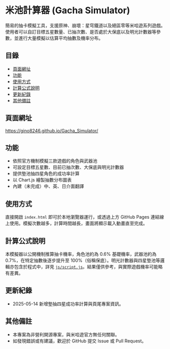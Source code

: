 # 米池計算器 (Gacha Simulator)

簡易的抽卡模擬工具，支援原神、崩壞：星穹鐵道以及絕區零等米哈遊系列遊戲。使用者可以自訂目標五星數量、已抽次數、是否處於大保底以及明光計數器等參數，並進行大量模擬以估算平均抽數及機率分布。

## 目錄
- [頁面網址](#頁面網址)
- [功能](#功能)
- [使用方式](#使用方式)
- [計算公式說明](#計算公式說明)
- [更新紀錄](#更新紀錄)
- [其他備註](#其他備註)

## 頁面網址
<https://gino8246.github.io/Gacha_Simulator/>

## 功能
- 依照官方機制模擬三款遊戲的角色與武器池
- 可設定目標五星數、目前已抽次數、大保底與明光計數器
- 提供墊池抽四星角色的成功率計算
- 以 Chart.js 繪製抽數分布圖表
- 內建（未完成）中、英、日介面翻譯

## 使用方式
直接開啟 `index.html` 即可於本地瀏覽器運行，或透過上方 GitHub Pages 連結線上使用。模擬次數越多，計算時間越長，畫面將顯示載入動畫直至完成。

## 計算公式說明
本模擬器以公開機制推算抽卡機率，角色池約為 0.6% 基礎機率，武器池約為 0.7%，在特定抽數後逐步提升至 100%（俗稱保底）。明光計數器與四星墊池等邏輯亦包含於程式中，詳見 [`js/script.js`](js/script.js)。結果僅供參考，與實際遊戲機率可能略有差異。

## 更新紀錄
- 2025-05-14 新增墊抽四星成功率計算與頁尾專案資訊。

## 其他備註
- 本專案為非營利開源專案，與米哈遊官方無任何關聯。
- 如發現錯誤或有建議，歡迎於 GitHub 提交 Issue 或 Pull Request。
